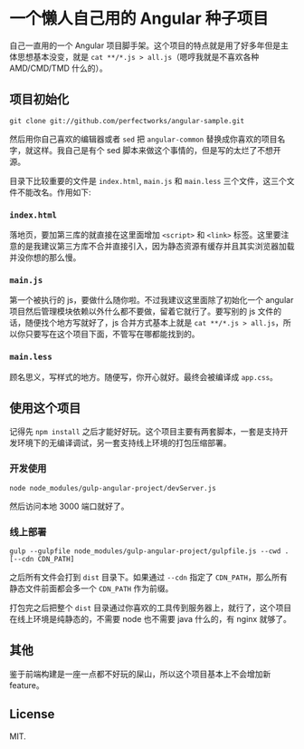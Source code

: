 # 一个懒人自己用的 Angular 种子项目

自己一直用的一个 Angular 项目脚手架。这个项目的特点就是用了好多年但是主体思想基本没变，就是 `cat **/*.js > all.js`（嗯哼我就是不喜欢各种 AMD/CMD/TMD 什么的）。

## 项目初始化

```
git clone git://github.com/perfectworks/angular-sample.git
```

然后用你自己喜欢的编辑器或者 `sed` 把 `angular-common` 替换成你喜欢的项目名字，就这样。我自己是有个 sed 脚本来做这个事情的，但是写的太烂了不想开源。

目录下比较重要的文件是 `index.html`, `main.js` 和 `main.less` 三个文件，这三个文件不能改名。作用如下:

### `index.html`

落地页，要加第三库的就直接在这里面增加 `<script>` 和 `<link>` 标签。这里要注意的是我建议第三方库不合并直接引入，因为静态资源有缓存并且其实浏览器加载并没你想的那么慢。

### `main.js`

第一个被执行的 js，要做什么随你啦。不过我建议这里面除了初始化一个 angular 项目然后管理模块依赖以外什么都不要做，留着它就行了。要写别的 js 文件的话，随便找个地方写就好了，js 合并方式基本上就是 `cat **/*.js > all.js`，所以你只要写在这个项目下面，不管写在哪都能找到的。

### `main.less`

顾名思义，写样式的地方。随便写，你开心就好。最终会被编译成 `app.css`。

## 使用这个项目

记得先 `npm install` 之后才能好好玩。这个项目主要有两套脚本，一套是支持开发环境下的无编译调试，另一套支持线上环境的打包压缩部署。

### 开发使用

```
node node_modules/gulp-angular-project/devServer.js
```

然后访问本地 3000 端口就好了。

### 线上部署

```
gulp --gulpfile node_modules/gulp-angular-project/gulpfile.js --cwd . [--cdn CDN_PATH]
```

之后所有文件会打到 `dist` 目录下。如果通过 `--cdn` 指定了 `CDN_PATH`，那么所有静态文件前面都会多一个 `CDN_PATH` 作为前缀。

打包完之后把整个 `dist` 目录通过你喜欢的工具传到服务器上，就行了，这个项目在线上环境是纯静态的，不需要 node 也不需要 java 什么的，有 nginx 就够了。

## 其他

鉴于前端构建是一座一点都不好玩的屎山，所以这个项目基本上不会增加新 feature。

## License

MIT.
